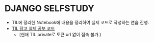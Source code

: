 # DJANGO SELFSTUDY

- TIL에 정리한 Notebook에 내용을 정리하여 실제 코드로 작성하는 연습 진행.
- [TIL 장고 실제 공부 코드](https://github.com/mins-git/TIL/tree/master/WEB/Django/Notebook)
    - (현재 TIL private로 토큰 url 없이 접속 불가.)